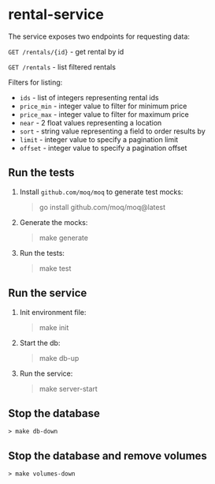 # rental-service

The service exposes two endpoints for requesting data:

`GET /rentals/{id}` - get rental by id

`GET /rentals` - list filtered rentals

Filters for listing:

* `ids` - list of integers representing rental ids
* `price_min` - integer value to filter for minimum price
* `price_max` - integer value to filter for maximum price
* `near` - 2 float values representing a location
* `sort` - string value representing a field to order results by
* `limit` - integer value to specify a pagination limit
* `offset` - integer value to specify a pagination offset

    

## Run the tests

1. Install `github.com/moq/moq` to generate test mocks:

    > go install github.com/moq/moq@latest

2.  Generate the mocks:

    > make generate

3. Run the tests:

    > make test

## Run the service

1. Init environment file:

    > make init

2.  Start the db:

    > make db-up

3. Run the service:

    > make server-start

## Stop the database

    > make db-down

## Stop the database and remove volumes

    > make volumes-down